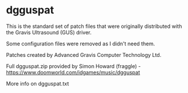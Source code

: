 # dgguspat

This is the standard set of patch files that were originally distributed with the Gravis Ultrasound (GUS) driver.

Some configuration files were removed as I didn't need them.

Patches created by Advanced Gravis Computer Technology Ltd.

Full dgguspat.zip provided by Simon Howard (fraggle) - https://www.doomworld.com/idgames/music/dgguspat

More info on dgguspat.txt
